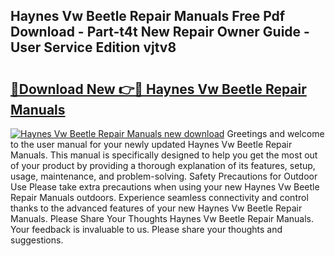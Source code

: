 ## Haynes Vw Beetle Repair Manuals Free Pdf Download - Part-t4t New Repair Owner Guide - User Service Edition vjtv8

# <h2><a href="http://bc83198.oget.top/?id=Haynes+Vw+Beetle+Repair+Manuals">🔗Download New 👉🔴 Haynes Vw Beetle Repair Manuals</a></h2>

[![Haynes Vw Beetle Repair Manuals new download](https://i.imgur.com/5g1atiW.png)](http://bc83198.oget.top/?id=Haynes+Vw+Beetle+Repair+Manuals)
Greetings and welcome to the user manual for your newly updated Haynes Vw Beetle Repair Manuals. This manual is specifically designed to help you get the most out of your product by providing a thorough explanation of its features, setup, usage, maintenance, and problem-solving. Safety Precautions for Outdoor Use Please take extra precautions when using your new Haynes Vw Beetle Repair Manuals outdoors. Experience seamless connectivity and control thanks to the advanced features of your new Haynes Vw Beetle Repair Manuals. Please Share Your Thoughts Haynes Vw Beetle Repair Manuals. Your feedback is invaluable to us. Please share your thoughts and suggestions.
